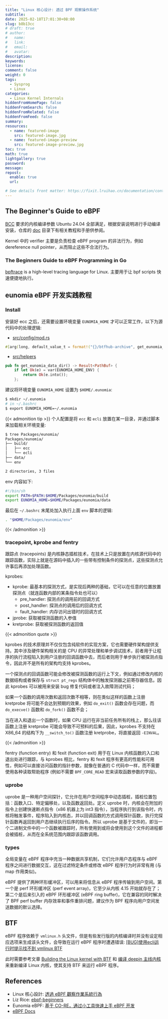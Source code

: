 ```yaml
---
title: "Linux 核心设计: 透过 BPF 观察操作系统"
subtitle:
date: 2025-02-18T17:01:30+08:00
slug: b8b13cc
# draft: true
# author:
#   name:
#   link:
#   email:
#   avatar:
description:
keywords:
license:
comment: false
weight: 0
tags:
  - Sysprog
  - Linux
categories:
  - Linux Kernel Internals
hiddenFromHomePage: false
hiddenFromSearch: false
hiddenFromRelated: false
hiddenFromFeed: false
summary:
resources:
  - name: featured-image
    src: featured-image.jpg
  - name: featured-image-preview
    src: featured-image-preview.jpg
toc: true
math: true
lightgallery: true
password:
message:
repost:
  enable: true
  url:

# See details front matter: https://fixit.lruihao.cn/documentation/content-management/introduction/#front-matter
---
```


<!--more-->

## The Beginner\'s Guide to eBPF

[BCC](https://github.com/iovisor/bcc/tree/master) 要求的内核编译参数 Ubuntu 24.04 全部满足，根据安装说明进行手动编译安装，仓库的 [doc](https://github.com/iovisor/bcc/blob/master/docs) 目录下有相关教程和手册供参阅。

Kernel 中的 verifier 主要是负责检查 eBPF program 的非法行为，例如 dereference null pointer，从而阻止这些不合法行为。

### The Beginners Guide to eBPF Programming in Go

[bpftrace](https://github.com/bpftrace/bpftrace) is a high-level tracing language for Linux. 主要用于让 bpf scripts 快速便捷地执行。

## eunomia eBPF 开发实践教程

### Install

安装好 ecc 之后，还需要设置环境变量 `EUNOMIA_HOME` 才可以正常工作，以下为源代码中的处理逻辑:

- [src/config/mod.rs](https://github.com/eunomia-bpf/eunomia-bpf/blob/master/compiler/cmd/src/config/mod.rs#L100)

```rs
#[arg(long, default_value_t = format!("{}/btfhub-archive", get_eunomia_data_dir().unwrap().to_string_lossy()), help = "directory to save btfhub archive file")]
```

- [src/helpers](https://github.com/eunomia-bpf/eunomia-bpf/blob/master/compiler/cmd/src/helper.rs#L12)

```rs
pub fn get_eunomia_data_dir() -> Result<PathBuf> {
    if let Ok(e) = var(EUNOMIA_HOME_ENV) {
        return Ok(e.into());
    };
```

建议将环境变量 `EUNOMIA_HOME` 设置为 `$HOME/.eunomia`:

```sh
$ mkdir ~/.eunomia
# in ~/.bashrc
$ export EUNOMIA_HOME=~/.eunomia
```

{{< admonition tip >}}
个人配置是将 `ecc` 和 `ecli` 放置在某一目录，并通过脚本来加载相关环境变量:

```sh
$ tree Packages/eunomia/
Packages/eunomia/
├── build/
│   ├── ecc
│   └── ecli
├── data/
└── env

2 directories, 3 files
```

env 内容如下:

```sh
#!/bin/sh
export PATH=$PATH:$HOME/Packages/eunomia/build
export EUNOMIA_HOME=$HOME/Packages/eunomia/data
```

最后在 `~/.bashrc` 末尾处加入执行上面 `env` 脚本的逻辑:

```sh
. "$HOME/Packages/eunomia/env"
```
{{< /admonition >}}

### tracepoint, kprobe and fentry

跟踪点 (tracepoints) 是内核静态插桩技术，在技术上只是放置在内核源代码中的跟踪函数，实际上就是在源码中插入的一些带有控制条件的探测点，这些探测点允许事后再添加处理函数。

kprobes:

- kprobe: 最基本的探测方式，是实现后两种的基础，它可以在任意的位置放置探测点（就连函数内部的某条指令处也可以）
  - pre_handler: 探测点的调用前的回调方式
  - post_handler: 探测点的调用后的回调方式
  - fault_handler: 内存访问出错时的回调方式
- jprobe: 获取被探测函数的入参值
- kretprobe: 获取被探测函数的返回值

{{< admonition quote >}}

kprobes 的技术原理并不仅仅包含纯软件的实现方案，它也需要硬件架构提供支持。其中涉及硬件架构相关的是 CPU 的异常处理和单步调试技术，前者用于让程序的执行流程陷入到用户注册的回调函数中去，而后者则用于单步执行被探测点指令，因此并不是所有的架构均支持 kprobes。

一个探测点的回调函数可能会修改被探测函数的运行上下文，例如通过修改内核的数据结构或者保存与 `struct pt_regs` 结构体中的触发探测器之前寄存器信息。因此 kprobes 可以被用来安装 bug 修复代码或者注入故障测试代码；

如果一个函数的调用次数和返回次数不相等，则在类似这样的函数上注册 kretprobe 将可能不会达到预期的效果，例如 `do_exit()` 函数会存在问题，而 `do_execve()` 函数和 `do_fork()` 函数不会；

当在进入和退出一个函数时，如果 CPU 运行在非当前任务所有的栈上，那么往该函数上注册 kretprobe 可能会导致不可预料的后果，因此，kprobes 不支持在 X86_64 的结构下为 `__switch_to()` 函数注册 kretprobe，将直接返回 `-EINVAL`。

{{< /admonition >}}

fentry (function entry) 和 fexit (function exit) 用于在 Linux 内核函数的入口和退出处进行跟踪，与 kprobes 相比，fentry 和 fexit 程序有更高的性能和可用性，例如可以直接访问函数的指针参数，就像在普通的 C 代码中一样，而不需要使用各种读取帮助程序 (例如不需要 `BPF_CORE_READ` 宏来读取函数参数的字段)。

### uprobe

uprobe 是一种用户空间探针，它允许在用户空间程序中动态插桩，插桩位置包括：函数入口、特定偏移处，以及函数返回处。定义 uprobe 时，内核会在附加的指令上创建快速断点指令（x86 机器上为 int3 指令），当程序执行到该指令时，内核将触发事件，程序陷入到内核态，并以回调函数的方式调用探针函数，执行完探针函数再返回到用户态继续执行后序的指令。所以 uprobe 是基于文件的，即当一个二进制文件中的一个函数被跟踪时，所有使用到或将会使用到这个文件的进程都会被插桩，从而在全系统范围内跟踪该函数调用。

### types

全局变量在 eBPF 程序中充当一种数据共享机制，它们允许用户态程序与 eBPF 程序之间进行数据交互，这在过滤特定条件或修改 eBPF 程序行为时非常有用 (与 map 作用类似)。

eBPF 提供了两种环形缓冲区，可以用来将信息从 eBPF 程序传输到用户空间。第一个是 perf 环形缓冲区 (perf event array)，它至少从内核 4.15 开始就存在了；第二个是后来引入的 eBPF 环形缓冲区 (eBPF ring buffer)，它在兼容的同时解决了 BPF perf buffer 内存效率和事件重排问题，建议作为 BPF 程序向用户空间发送数据的默认选择。

## BTF

eBPF 程序依赖于 `vmlinux.h` 头文件，但是有些发行版的内核编译时并没有设定相应选项来生成该头文件，会导致在运行 eBPF 程序时遭遇错误: [[BUG]使用ecli运行时提示找不到 vmlinux BTF](https://github.com/eunomia-bpf/bpf-developer-tutorial/issues/118)

此时需要参考文章 [Building the Linux kernel with BTF](https://medium.com/@suruti94/building-the-linux-kernel-with-btf-1a617cfb4a24) 和 [编译 deepin 主线内核](https://bbs.deepin.org/en/post/262451) 来重新编译 Linux 内核，使其支持 BTF 来运行 eBPF 程序。

## References

- Linux 核心設計: [透過 eBPF 觀察作業系統行為](https://hackmd.io/@sysprog/linux-ebpf?type=view)
- Liz Rice: [ebpf-beginners](https://github.com/lizrice/ebpf-beginners)
- Eunomia eBPF: [基于 CO-RE，通过小工具快速上手 eBPF 开发](https://eunomia.dev/zh/tutorials/)
- [eBPF Docs](https://docs.ebpf.io/)
